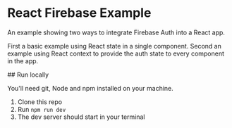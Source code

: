 # React Firebase Example

An example showing two ways to integrate Firebase Auth into a React app.

First a basic example using React state in a single component. Second an example using React context to provide the auth state to every component in the app.

## Run locally

You'll need git, Node and npm installed on your machine.

1. Clone this repo
1. Run `npm run dev`
1. The dev server should start in your terminal
